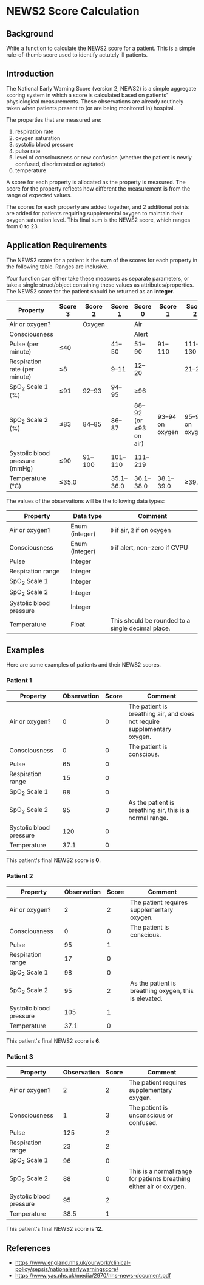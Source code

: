 # NEWS2 Score Calculation

## Background

Write a function to calculate the NEWS2 score for a patient. This is a simple rule-of-thumb score used
to identify actutely ill patients.

## Introduction

The National Early Warning Score (version 2, NEWS2) is a simple aggregate scoring system in which a score
is calculated based on patients' physiological measurements. These observations are already routinely
taken when patients present to (or are being monitored in) hospital.

The properties that are measured are:
 1. respiration rate
 2. oxygen saturation
 3. systolic blood pressure
 4. pulse rate
 5. level of consciousness or new confusion (whether the patient is newly confused, disorientated or agitated)
 6. temperature

A score for each property is allocated as the property is measured. The score for the property reflects how different
the measurement is from the range of expected values.

The scores for each property are added together, and 2 additional points are added for patients requiring
supplemental oxygen to maintain their oxygen saturation level. This final sum is the NEWS2 score, which ranges from
0 to 23.

## Application Requirements

The NEWS2 score for a patient is the **sum** of the scores for each property in the following table. Ranges are inclusive.

Your function can either take these measures as separate parameters, or take a single struct/object containing these values as attributes/properties. The NEWS2 score for the patient should be returned as an **integer**.

| Property                       | Score 3  | Score 2      | Score 1         | Score 0                        | Score 1               | Score 2               | Score 3          |
| ------------------------------ | -------- | ------------ | --------------- | ------------------------------ | --------------------- | --------------------- | ---------------- |
| Air or oxygen?                 |          | Oxygen       |                 | Air                            |                       |                       |                  |
| Consciousness                  |          |              |                 | Alert                          |                       |                       | CVPU             |
| Pulse (per minute)             | &le;40   |              | 41&ndash;50     | 51&ndash;90                    | 91&ndash;110          | 111&ndash;130         | &ge;131          |
| Respiration rate (per minute)  | &le;8    |              | 9&ndash;11      | 12&ndash;20                    |                       | 21&ndash;24           | &ge;25           |
| SpO<sub>2</sub> Scale 1 (%)    | &le;91   | 92&ndash;93  | 94&ndash;95     | &ge;96                         |                       |                       |                  |
| SpO<sub>2</sub> Scale 2 (%)    | &le;83   | 84&ndash;85  | 86&ndash;87     | 88&ndash;92 (or &ge;93 on air) | 93&ndash;94 on oxygen | 95&ndash;96 on oxygen | &ge;97 on oxygen |
| Systolic blood pressure (mmHg) | &le;90   | 91&ndash;100 | 101&ndash;110   | 111&ndash;219                  |                       |                       | &ge;220          |
| Temperature (&deg;C)           | &le;35.0 |              | 35.1&ndash;36.0 | 36.1&ndash;38.0                | 38.1&ndash;39.0       | &ge;39.1              |                  |

The values of the observations will be the following data types:

| Property                | Data type      | Comment                                           |
| ----------------------- | -------------- | ------------------------------------------------- |
| Air or oxygen?          | Enum (integer) | `0` if air, `2` if on oxygen                      |
| Consciousness           | Enum (integer) | `0` if alert, non-zero if CVPU                    |
| Pulse                   | Integer        |                                                   |
| Respiration range       | Integer        |                                                   |
| SpO<sub>2</sub> Scale 1 | Integer        |                                                   |
| SpO<sub>2</sub> Scale 2 | Integer        |                                                   |
| Systolic blood pressure | Integer        |                                                   |
| Temperature             | Float          | This should be rounded to a single decimal place. |

## Examples

Here are some examples of patients and their NEWS2 scores.

### Patient 1

| Property                | Observation | Score | Comment                                                                  |
| ----------------------- | ----------- | ----- | ------------------------------------------------------------------------ |
| Air or oxygen?          | 0           | 0     | The patient is breathing air, and does not require supplementary oxygen. |
| Consciousness           | 0           | 0     | The patient is conscious.                                                |
| Pulse                   | 65          | 0     |                                                                          |
| Respiration range       | 15          | 0     |                                                                          |
| SpO<sub>2</sub> Scale 1 | 98          | 0     |                                                                          |
| SpO<sub>2</sub> Scale 2 | 95          | 0     | As the patient is breathing air, this is a normal range.                 |
| Systolic blood pressure | 120         | 0     |                                                                          |
| Temperature             | 37.1        | 0     |                                                                          |

This patient's final NEWS2 score is **0**.

### Patient 2

| Property                | Observation | Score | Comment                                               |
| ----------------------- | ----------- | ----- | ----------------------------------------------------- |
| Air or oxygen?          | 2           | 2     | The patient requires supplementary oxygen.            |
| Consciousness           | 0           | 0     | The patient is conscious.                             |
| Pulse                   | 95          | 1     |                                                       |
| Respiration range       | 17          | 0     |                                                       |
| SpO<sub>2</sub> Scale 1 | 98          | 0     |                                                       |
| SpO<sub>2</sub> Scale 2 | 95          | 2     | As the patient is breathing oxygen, this is elevated. |
| Systolic blood pressure | 105         | 1     |                                                       |
| Temperature             | 37.1        | 0     |                                                       |

This patient's final NEWS2 score is **6**.

### Patient 3

| Property                | Observation | Score | Comment                                                             |
| ----------------------- | ----------- | ----- | ------------------------------------------------------------------- |
| Air or oxygen?          | 2           | 2     | The patient requires supplementary oxygen.                          |
| Consciousness           | 1           | 3     | The patient is unconscious or confused.                             |
| Pulse                   | 125         | 2     |                                                                     |
| Respiration range       | 23          | 2     |                                                                     |
| SpO<sub>2</sub> Scale 1 | 96          | 0     |                                                                     |
| SpO<sub>2</sub> Scale 2 | 88          | 0     | This is a normal range for patients breathing either air or oxygen. |
| Systolic blood pressure | 95          | 2     |                                                                     |
| Temperature             | 38.5        | 1     |                                                                     |

This patient's final NEWS2 score is **12**.

## References

 - https://www.england.nhs.uk/ourwork/clinical-policy/sepsis/nationalearlywarningscore/
 - https://www.yas.nhs.uk/media/2970/nhs-news-document.pdf

